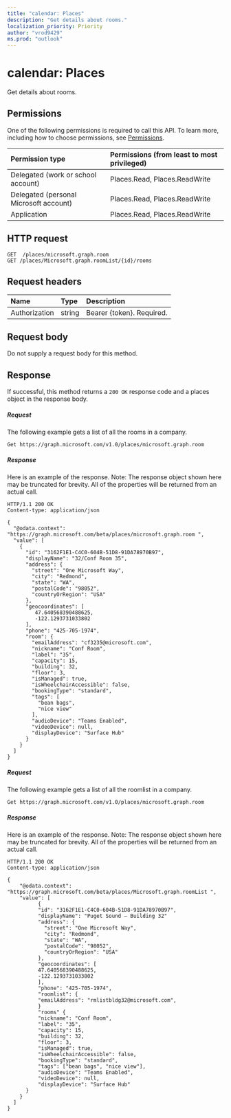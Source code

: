 ```yaml
---
title: "calendar: Places"
description: "Get details about rooms."
localization_priority: Priority
author: "vrod9429"
ms.prod: "outlook"
---
```


# calendar: Places

Get details about rooms.

## Permissions
One of the following permissions is required to call this API. To learn more, including how to choose permissions, see [Permissions](/graph/permissions-reference).

|Permission type      | Permissions (from least to most privileged)              |
|:--------------------|:---------------------------------------------------------|
|Delegated (work or school account) | Places.Read, Places.ReadWrite    |
|Delegated (personal Microsoft account) | Places.Read, Places.ReadWrite |
|Application | Places.Read, Places.ReadWrite |

## HTTP request
<!-- { "blockType": "ignored" } -->
```http
GET  /places/microsoft.graph.room
GET /places/Microsoft.graph.roomList/{id}/rooms
```

## Request headers
| Name       | Type | Description|
|:-----------|:------|:----------|
| Authorization  | string  | Bearer {token}. Required. |

## Request body
Do not supply a request body for this method.

## Response

If successful, this method returns a `200 OK` response code and a places object in the response body.
##### Request
The following example gets a list of all the rooms in a company.

<!-- {
  "blockType": "ignored",
  "name": "calendar_Places"
}-->
```http
Get https://graph.microsoft.com/v1.0/places/microsoft.graph.room 
```

##### Response
Here is an example of the response. Note: The response object shown here may be truncated for brevity. All of the properties will be returned from an actual call.
<!-- {
  "blockType": "ignored",
  "truncated": true,
  "@odata.type": "microsoft.graph.room",
  "isCollection": true
} -->
```http
HTTP/1.1 200 OK
Content-type: application/json

{
  "@odata.context": "https://graph.microsoft.com/beta/places/microsoft.graph.room ",
  "value": [
    {
      "id": "3162F1E1-C4C0-604B-51D8-91DA78970B97",
      "displayName": "32/Conf Room 35",
      "address": {
        "street": "One Microsoft Way",
        "city": "Redmond",
        "state": "WA",
        "postalCode": "98052",
        "countryOrRegion": "USA"
      },
      "geocoordinates": [
         47.640568390488625,
         -122.1293731033802
      ],
      "phone": "425-705-1974",
      "room": {
        "emailAddress": "cf3235@microsoft.com",
        "nickname": "Conf Room",
        "label": "35",
        "capacity": 15,
        "building": 32,
        "floor": 3,
        "isManaged": true,
        "isWheelchairAccessible": false,
        "bookingType": "standard",
        "tags": [
          "bean bags",
          "nice view"
        ],
        "audioDevice": "Teams Enabled",
        "videoDevice": null,
        "displayDevice": "Surface Hub"
      }
    }
  ]
}

```

<!-- uuid: 8fcb5dbc-d5aa-4681-8e31-b001d5168d79
2015-10-25 14:57:30 UTC -->
<!--
{
  "type": "#page.annotation",
  "description": "calendar: Places",
  "keywords": "",
  "section": "documentation",
  "tocPath": ""
}
-->

##### Request
The following example gets a list of all the roomlist in a company.

<!-- {
  "blockType": "ignored",
  "name": "calendar_Places"
}-->
```http
Get https://graph.microsoft.com/v1.0/places/microsoft.graph.room 
```

##### Response
Here is an example of the response. Note: The response object shown here may be truncated for brevity. All of the properties will be returned from an actual call.
<!-- {
  "blockType": "ignored",
  "truncated": true,
  "@odata.type": "microsoft.graph.roomlist",
  "isCollection": true
} -->
```http
HTTP/1.1 200 OK
Content-type: application/json

{
    "@odata.context": "https://graph.microsoft.com/beta/places/Microsoft.graph.roomList ",
    "value": [
          {
          "id": "3162F1E1-C4C0-604B-51D8-91DA78970B97",
          "displayName": "Puget Sound – Building 32"
          "address": {
            "street": "One Microsoft Way",
            "city": "Redmond",
            "state": "WA",
            "postalCode": "98052",
            "countryOrRegion": "USA"
          },
          "geocoordinates": [
          47.640568390488625,
          -122.1293731033802
          ],
          "phone": "425-705-1974",
          "roomlist": {
          "emailAddress": "rmlistbldg32@microsoft.com",
          }
          "rooms" {
          "nickname": "Conf Room",
          "label": "35",
          "capacity": 15,
          "building": 32,
          "floor": 3,
          "isManaged": true,
          "isWheelchairAccessible": false,
          "bookingType": "standard",
          "tags": ["bean bags", "nice view"],
          "audioDevice": "Teams Enabled",
          "videoDevice": null,
          "displayDevice": "Surface Hub"
      }
    }
  ]
}

```

<!-- uuid: 8fcb5dbc-d5aa-4681-8e31-b001d5168d79
2015-10-25 14:57:30 UTC -->
<!--
{
  "type": "#page.annotation",
  "description": "calendar: Places",
  "keywords": "",
  "section": "documentation",
  "tocPath": ""
}
-->
